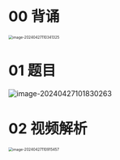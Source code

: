 # 00 背诵

<img src="https://cvp.oss-cn-shanghai.aliyuncs.com/picgo/202404271103824.png" alt="image-20240427110341325" style="zoom:50%;" />



# 01 题目

<img src="https://cvp.oss-cn-shanghai.aliyuncs.com/picgo/202404271018342.png" alt="image-20240427101830263"  />



# 02 视频解析

<img src="https://cvp.oss-cn-shanghai.aliyuncs.com/picgo/202404271109670.png" alt="image-20240427110915457" style="zoom:50%;" />